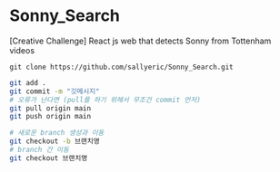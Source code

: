 # Sonny_Search
[Creative Challenge] React js web that detects Sonny from Tottenham videos

``` clone
git clone https://github.com/sallyeric/Sonny_Search.git
```


``` bash
git add .
git commit -m "깃메시지"
# 오류가 난다면 (pull를 하기 위해서 무조건 commit 먼저)
git pull origin main
git push origin main
```

``` bash
# 새로운 branch 생성과 이동
git checkout -b 브랜치명
# branch 간 이동
git checkout 브랜치명
```